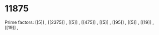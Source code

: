 # 11875

Prime factors: [[5]] , [[2375]] , [[5]] , [[475]] , [[5]] , [[95]] , [[5]] , [[19]] , [[19]] , 